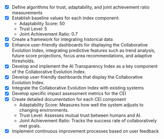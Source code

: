 - [x] Define algorithms for trust, adaptability, and joint achievement ratio measurements
- [x] Establish baseline values for each index component:
  - Adaptability Score: 50
  - Trust Level: 5
  - Joint Achievement Ratio: 0.7
- [x] Create a framework for integrating historical data
- [x] Enhance user-friendly dashboards for displaying the Collaborative Evolution Index, integrating predictive features such as trend analysis, future score projections, focus area recommendations, and adaptive thresholds.
- [x] Develop and implement the AI Transparency Index as a key component of the Collaborative Evolution Index.
- [x] Develop user-friendly dashboards that display the Collaborative Evolution Index.
- [x] Integrate the Collaborative Evolution Index with existing systems
- [x] Develop specific impact assessment metrics for the CEI
- [x] Create detailed documentation for each CEI component
  - Adaptability Score: Measures how well the system adjusts to changing environments.
  - Trust Level: Assesses mutual trust between humans and AI.
  - Joint Achievement Ratio: Tracks the success rate of collaboratively met goals.
- [x] Implement continuous improvement processes based on user feedback